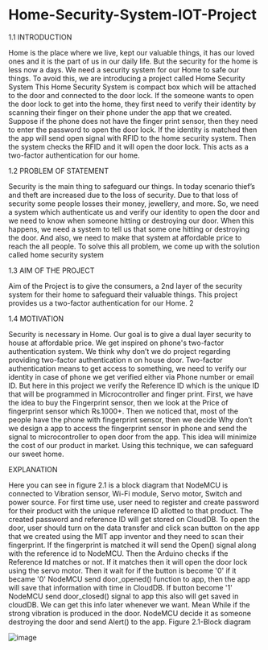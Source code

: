# Home-Security-System-IOT-Project
1.1 INTRODUCTION 

Home is the place where we live, kept our valuable things, it has our loved ones and it is the part of us in our daily life. But the security for the home is less now a days. We need a security system for our Home to safe our things. To avoid this, we are introducing a project called Home Security System This Home Security System is compact box which will be attached to the door and connected to the door lock. If the someone wants to open the door lock to get into the home, they first need to verify their identity by scanning their finger on their phone under the app that we created. Suppose if the phone does not have the finger print sensor, then they need to enter the password to open the door lock. If the identity is matched then the app will send open signal with RFID to the home security system. Then the system checks the RFID and it will open the door lock. This acts as a two-factor authentication for our home. 

1.2 PROBLEM OF STATEMENT 

Security is the main thing to safeguard our things. In today scenario thief’s and theft are increased due to the loss of security. Due to that loss of security some people losses their money, jewellery, and more. So, we need a system which authenticate us and verify our identity to open the door and we need to know when someone hitting or destroying our door. When this happens, we need a system to tell us that some one hitting or destroying the door. And also, we need to make that system at affordable price to reach the all people. To solve this all problem, we come up with the solution called home security system 

1.3 AIM OF THE PROJECT 

Aim of the Project is to give the consumers, a 2nd layer of the security system for their home to safeguard their valuable things. This project provides us a two-factor authentication for our Home. 2 

1.4 MOTIVATION 

Security is necessary in Home. Our goal is to give a dual layer security to house at affordable price. We get inspired on phone's two-factor authentication system. We think why don’t we do project regarding providing two-factor authentication n on house door. Two-factor authentication means to get access to something, we need to verify our identity in case of phone we get verified either via Phone number or email ID. But here in this project we verify the Reference ID which is the unique ID that will be programmed in Microcontroller and finger print. First, we have the idea to buy the Fingerprint sensor, then we look at the Price of fingerprint sensor which Rs.1000+. Then we noticed that, most of the people have the phone with fingerprint sensor, then we decide Why don’t we design a app to access the fingerprint sensor in phone and send the signal to microcontroller to open door from the app. This idea will minimize the cost of our product in market. Using this technique, we can safeguard our sweet home.


EXPLANATION

Here you can see in figure 2.1 is a block diagram that NodeMCU is connected to
Vibration sensor, Wi-Fi module, Servo motor, Switch and power source. For first time use,
user need to register and create password for their product with the unique reference ID allotted
to that product. The created password and reference ID will get stored on CloudDB. To open
the door, user should turn on the data transfer and click scan button on the app that we created
using the MIT app inventor and they need to scan their fingerprint. If the fingerprint is matched
it will send the Open() signal along with the reference id to NodeMCU. Then the Arduino
checks if the Reference Id matches or not. If it matches then it will open the door lock using
the servo motor. Then it wait for if the button is become '0' if it became '0' NodeMCU send
door_opened() function to app, then the app will save that information with time in CloudDB.
If button become '1' NodeMCU send door_closed() signal to app this also will get saved in
cloudDB. We can get this info later whenever we want. Mean While if the strong vibration is
produced in the door. NodeMCU decide it as someone destroying the door and send Alert() to
the app.
Figure 2.1-Block diagram

![image](https://user-images.githubusercontent.com/57592824/151653224-73712a00-d990-4bce-a3e9-0e54e75fc11a.png)

